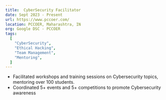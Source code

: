 ```yaml
---
title:  CyberSecurity Facilitator
date: Sept 2023 - Present
url: https://www.pccoer.com/
location: PCCOER, Maharashtra, IN
org: Google DSC - PCCOER
tags:
  [
    "CyberSecurity",
    "Ethical Hacking",
    "Team Management",
    "Mentoring",
  ]
---
```


 - Facilitated workshops and training sessions on   Cybersecurity topics, mentoring over 100 students.
- Coordinated 5+ events and 5+ competitions to promote Cybersecurity awareness
